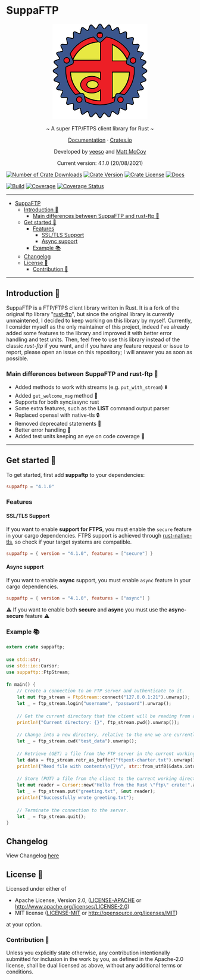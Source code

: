 # SuppaFTP

<p align="center">
  <img src="/assets/images/suppaftp.svg" width="256" height="256" />
</p>
<p align="center">~ A super FTP/FTPS client library for Rust ~</p>
<p align="center">
  <a href="https://docs.rs/suppaftp" target="_blank">Documentation</a>
  ·
  <a href="https://crates.io/crates/suppaftp" target="_blank">Crates.io</a>
</p>

<p align="center">Developed by <a href="https://veeso.github.io/">veeso</a> and <a href="https://github.com/mattnenterprise">Matt McCoy</a></p>
<p align="center">Current version: 4.1.0 (20/08/2021)</p>

[![Number of Crate Downloads](https://img.shields.io/crates/d/suppaftp.svg)](https://crates.io/crates/suppaftp)
[![Crate Version](https://img.shields.io/crates/v/suppaftp.svg)](https://crates.io/crates/suppaftp)
[![Crate License](https://img.shields.io/crates/l/suppaftp.svg)](https://crates.io/crates/suppaftp)
[![Docs](https://docs.rs/suppaftp/badge.svg)](https://docs.rs/suppaftp)  

[![Build](https://github.com/veeso/rust-suppaftp/workflows/Build/badge.svg)](https://github.com/veeso/rust-suppaftp/actions) [![Coverage](https://github.com/veeso/rust-suppaftp/workflows/Coverage/badge.svg)](https://github.com/veeso/rust-suppaftp/actions) [![Coverage Status](https://coveralls.io/repos/github/veeso/rust-suppaftp/badge.svg)](https://coveralls.io/github/veeso/rust-suppaftp)

---

- [SuppaFTP](#suppaftp)
  - [Introduction 👋](#introduction-)
    - [Main differences between SuppaFTP and rust-ftp 🤔](#main-differences-between-suppaftp-and-rust-ftp-)
  - [Get started 🏁](#get-started-)
    - [Features](#features)
      - [SSL/TLS Support](#ssltls-support)
      - [Async support](#async-support)
    - [Example 📚](#example-)
  - [Changelog](#changelog)
  - [License 📜](#license-)
    - [Contribution 🤝](#contribution-)

---

## Introduction 👋

SuppaFTP is a FTP/FTPS client library written in Rust. It is a fork of the original ftp library "[rust-ftp](https://github.com/mattnenterprise/rust-ftp)", but since the original library is currently unmaintened, I decided to keep working on this library by myself. Currently, I consider myself as the only maintainer of this project, indeed I've already added some features to the library and improved it with better error handling and test units. Then, feel free to use this library instead of the classic *rust-ftp* if you want, and if you have any feature request or issue to report, please open an issue on this repository; I will answer you as soon as possible.

### Main differences between SuppaFTP and rust-ftp 🤔

- Added methods to work with streams (e.g. `put_with_stream`) ⬇️
- Added `get_welcome_msg` method 👋
- Supports for both sync/async rust
- Some extra features, such as the **LIST** command output parser
- Replaced openssl with native-tls 🔒
- Removed deprecated statements 👴
- Better error handling 🐛
- Added test units keeping an eye on code coverage 👀

---

## Get started 🏁

To get started, first add **suppaftp** to your dependencies:

```toml
suppaftp = "4.1.0"
```

### Features

#### SSL/TLS Support

If you want to enable **support for FTPS**, you must enable the `secure` feature in your cargo dependencies. FTPS support is achieved through [rust-native-tls](https://github.com/sfackler/rust-native-tls), so check if your target systems are compatible.

```toml
suppaftp = { version = "4.1.0", features = ["secure"] }
```

#### Async support

If you want to enable **async** support, you must enable `async` feature in your cargo dependencies.

```toml
suppaftp = { version = "4.1.0", features = ["async"] }
```

⚠️ If you want to enable both **secure** and **async** you must use the **async-secure** feature ⚠️

### Example 📚

```rust
extern crate suppaftp;

use std::str;
use std::io::Cursor;
use suppaftp::FtpStream;

fn main() {
    // Create a connection to an FTP server and authenticate to it.
    let mut ftp_stream = FtpStream::connect("127.0.0.1:21").unwrap();
    let _ = ftp_stream.login("username", "password").unwrap();

    // Get the current directory that the client will be reading from and writing to.
    println!("Current directory: {}", ftp_stream.pwd().unwrap());

    // Change into a new directory, relative to the one we are currently in.
    let _ = ftp_stream.cwd("test_data").unwrap();

    // Retrieve (GET) a file from the FTP server in the current working directory.
    let data = ftp_stream.retr_as_buffer("ftpext-charter.txt").unwrap();
    println!("Read file with contents\n{}\n", str::from_utf8(&data.into_inner()).unwrap());

    // Store (PUT) a file from the client to the current working directory of the server.
    let mut reader = Cursor::new("Hello from the Rust \"ftp\" crate!".as_bytes());
    let _ = ftp_stream.put("greeting.txt", &mut reader);
    println!("Successfully wrote greeting.txt");

    // Terminate the connection to the server.
    let _ = ftp_stream.quit();
}

```

## Changelog

View Changelog [here](CHANGELOG.md)

## License 📜

Licensed under either of

- Apache License, Version 2.0, ([LICENSE-APACHE](LICENSE-APACHE) or <http://www.apache.org/licenses/LICENSE-2.0>)
- MIT license ([LICENSE-MIT](LICENSE-MIT) or <http://opensource.org/licenses/MIT>)

at your option.

### Contribution 🤝

Unless you explicitly state otherwise, any contribution intentionally
submitted for inclusion in the work by you, as defined in the Apache-2.0
license, shall be dual licensed as above, without any additional terms or
conditions.
